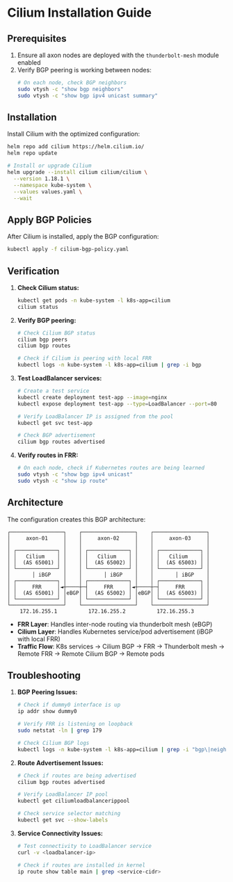 # Cilium Installation Guide

## Prerequisites

1. Ensure all axon nodes are deployed with the `thunderbolt-mesh` module enabled
1. Verify BGP peering is working between nodes:
   ```bash
   # On each node, check BGP neighbors
   sudo vtysh -c "show bgp neighbors"
   sudo vtysh -c "show bgp ipv4 unicast summary"
   ```

## Installation

Install Cilium with the optimized configuration:

```bash
helm repo add cilium https://helm.cilium.io/
helm repo update

# Install or upgrade Cilium
helm upgrade --install cilium cilium/cilium \
  --version 1.18.1 \
  --namespace kube-system \
  --values values.yaml \
  --wait
```

## Apply BGP Policies

After Cilium is installed, apply the BGP configuration:

```bash
kubectl apply -f cilium-bgp-policy.yaml
```

## Verification

1. **Check Cilium status:**

   ```bash
   kubectl get pods -n kube-system -l k8s-app=cilium
   cilium status
   ```

1. **Verify BGP peering:**

   ```bash
   # Check Cilium BGP status
   cilium bgp peers
   cilium bgp routes

   # Check if Cilium is peering with local FRR
   kubectl logs -n kube-system -l k8s-app=cilium | grep -i bgp
   ```

1. **Test LoadBalancer services:**

   ```bash
   # Create a test service
   kubectl create deployment test-app --image=nginx
   kubectl expose deployment test-app --type=LoadBalancer --port=80

   # Verify LoadBalancer IP is assigned from the pool
   kubectl get svc test-app

   # Check BGP advertisement
   cilium bgp routes advertised
   ```

1. **Verify routes in FRR:**

   ```bash
   # On each node, check if Kubernetes routes are being learned
   sudo vtysh -c "show bgp ipv4 unicast"
   sudo vtysh -c "show ip route"
   ```

## Architecture

The configuration creates this BGP architecture:

```
┌─────────────────┐    ┌─────────────────┐    ┌─────────────────┐
│     axon-01     │    │     axon-02     │    │     axon-03     │
│                 │    │                 │    │                 │
│ ┌─────────────┐ │    │ ┌─────────────┐ │    │ ┌─────────────┐ │
│ │   Cilium    │ │    │ │   Cilium    │ │    │ │   Cilium    │ │
│ │  (AS 65001) │ │    │ │  (AS 65002) │ │    │ │  (AS 65003) │ │
│ └─────────────┘ │    │ └─────────────┘ │    │ └─────────────┘ │
│       │ iBGP    │    │       │ iBGP    │    │       │ iBGP    │
│ ┌─────────────┐ │    │ ┌─────────────┐ │    │ ┌─────────────┐ │
│ │     FRR     │◄┼────┼─┤     FRR     │◄┼────┼─┤     FRR     │ │
│ │  (AS 65001) │ │eBGP│ │  (AS 65002) │ │eBGP│ │  (AS 65003) │ │
│ └─────────────┘ │    │ └─────────────┘ │    │ └─────────────┘ │
└─────────────────┘    └─────────────────┘    └─────────────────┘
    172.16.255.1          172.16.255.2          172.16.255.3
```

- **FRR Layer**: Handles inter-node routing via thunderbolt mesh (eBGP)
- **Cilium Layer**: Handles Kubernetes service/pod advertisement (iBGP with local FRR)
- **Traffic Flow**: K8s services → Cilium BGP → FRR → Thunderbolt mesh → Remote FRR → Remote Cilium BGP → Remote pods

## Troubleshooting

1. **BGP Peering Issues:**

   ```bash
   # Check if dummy0 interface is up
   ip addr show dummy0

   # Verify FRR is listening on loopback
   sudo netstat -ln | grep 179

   # Check Cilium BGP logs
   kubectl logs -n kube-system -l k8s-app=cilium | grep -i "bgp\|neighbor"
   ```

1. **Route Advertisement Issues:**

   ```bash
   # Check if routes are being advertised
   cilium bgp routes advertised

   # Verify LoadBalancer IP pool
   kubectl get ciliumloadbalancerippool

   # Check service selector matching
   kubectl get svc --show-labels
   ```

1. **Service Connectivity Issues:**

   ```bash
   # Test connectivity to LoadBalancer service
   curl -v <loadbalancer-ip>

   # Check if routes are installed in kernel
   ip route show table main | grep <service-cidr>
   ```
